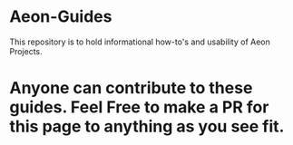 # Aeon-Guides
This repository is to hold informational how-to's and usability of Aeon Projects.

# Anyone can contribute to these guides. Feel Free to make a PR for this page to anything as you see fit. 


